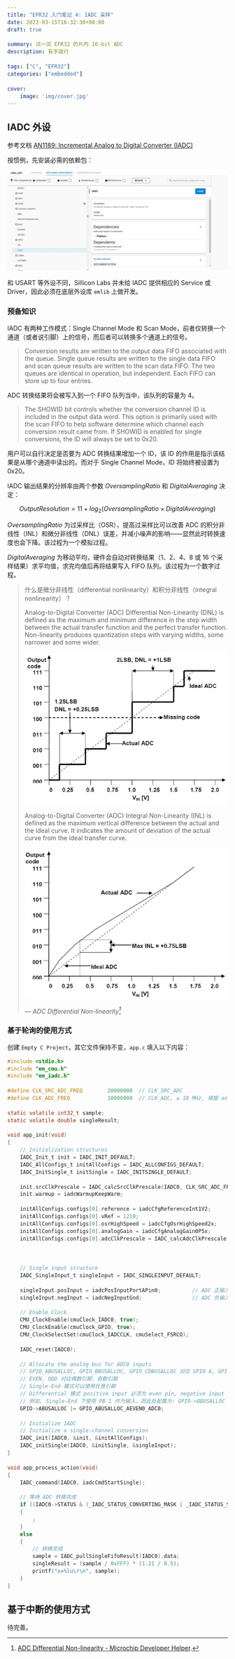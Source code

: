 ```yaml
---
title: "EFR32 入门笔记 4: IADC 采样"
date: 2023-03-15T16:32:30+08:00
draft: true

summary: 试一试 EFR32 的片内 16-bit ADC
description: 有手就行

tags: ["C", "EFR32"]
categories: ["embedded"]

cover:
    image: 'img/cover.jpg'
---
```


## IADC 外设

参考文档 [AN1189: Incremental Analog to Digital Converter (IADC)](https://www.silabs.com/documents/public/application-notes/an1189-efr32-iadc.pdf)

按惯例，先安装必需的依赖包：

![IADC](img/IADC.jpg#center)

和 USART 等外设不同，Sillicon Labs 并未给 IADC 提供相应的 Service 或 Driver，因此必须在底层外设库 `emlib` 上做开发。

### 预备知识

IADC 有两种工作模式：Single Channel Mode 和 Scan Mode，前者仅转换一个通道（或者说引脚）上的信号，而后者可以转换多个通道上的信号。

> Conversion results are written to the output data FIFO associated with the queue. Single queue results are written to the single data FIFO and scan queue results are written to the scan data FIFO. The two queues are identical in operation, but independent. Each FIFO can store up to four entries.

ADC 转换结果将会被写入到一个 FIFO 队列当中，该队列的容量为 4。

> The SHOWID bit controls whether the conversion channel ID is included in the output data word. This option is primarily used with the scan FIFO to help software determine which channel each conversion result came from. If SHOWID is enabled for single conversions, the ID will always be set to 0x20.

用户可以自行决定是否要为 ADC 转换结果增加一个 ID，该 ID 的作用是指示该结果是从哪个通道中读出的。而对于 Single Channel Mode，ID 将始终被设置为 0x20。

IADC 输出结果的分辨率由两个参数 $OversamplingRatio$ 和 $DigitalAveraging$ 决定：

$$
Output Resolution = 11 + log_2(OversamplingRatio \times DigitalAveraging)
$$

$OversamplingRatio$ 为过采样比（OSR），提高过采样比可以改善 ADC 的积分非线性（INL）和微分非线性（DNL）误差，并减小噪声的影响——显然此时转换速度也会下降。该过程为一个模拟过程。

$Digital Averaging$ 为移动平均，硬件会自动对转换结果（1、2、4、8 或 16 个采样结果）求平均值，求完均值后再将结果写入 FIFO 队列。该过程为一个数字过程。

> 什么是微分非线性（differential nonlinearity）和积分非线性（integral nonlinearity）？
>
> Analog-to-Digital Converter (ADC) Differential Non-Linearity (DNL) is defined as the maximum and minimum difference in the step width between the actual transfer function and the perfect transfer function. Non-linearity produces quantization steps with varying widths, some narrower and some wider.
>
> ![ADC DNL](img/ADCDNL.png#center)
>
> Analog-to-Digital Converter (ADC) Integral Non-Linearity (INL) is defined as the maximum vertical difference between the actual and the ideal curve. It indicates the amount of deviation of the actual curve from the ideal transfer curve.
>
> ![ADC INL](img/ADCINL.png#center)
>
> — <cite>ADC Differential Non-linearity[^1]</cite>

[^1]: [ADC Differential Non-linearity - Microchip Developer Helper](https://microchipdeveloper.com/adc:adc-differential-nonlinearity).

### 基于轮询的使用方式

创建 `Empty C Project`，其它文件保持不变，`app.c` 填入以下内容：

```c
#include <stdio.h>
#include "em_cmu.h"
#include "em_iadc.h"

#define CLK_SRC_ADC_FREQ        20000000  // CLK_SRC_ADC
#define CLK_ADC_FREQ            10000000  // CLK_ADC, ≤ 10 MHz, 根据 analog gain 调整

static volatile int32_t sample;
static volatile double singleResult;

void app_init(void)
{
    // Initialization structures
    IADC_Init_t init = IADC_INIT_DEFAULT;
    IADC_AllConfigs_t initAllConfigs = IADC_ALLCONFIGS_DEFAULT;
    IADC_InitSingle_t initSingle = IADC_INITSINGLE_DEFAULT;

    init.srcClkPrescale = IADC_calcSrcClkPrescale(IADC0, CLK_SRC_ADC_FREQ, 0); // 计算 CLK_SRC_ADC 时钟信号的预分频比
    init.warmup = iadcWarmupKeepWarm;

    initAllConfigs.configs[0].reference = iadcCfgReferenceInt1V2;              // 采用内部 1.21V 基准源
    initAllConfigs.configs[0].vRef = 1210;                                     // 基准源电压 毫伏
    initAllConfigs.configs[0].osrHighSpeed = iadcCfgOsrHighSpeed2x;            // 2x 过采样率
    initAllConfigs.configs[0].analogGain = iadcCfgAnalogGain0P5x;              // 0.5x 输入增益
    initAllConfigs.configs[0].adcClkPrescale = IADC_calcAdcClkPrescale(IADC0, CLK_ADC_FREQ,
                                                                       0, iadcCfgModeNormal,
                                                                       init.srcClkPrescale);  // 计算ADC_CLK 时钟信号的预分频比

    // Single input structure
    IADC_SingleInput_t singleInput = IADC_SINGLEINPUT_DEFAULT;

    singleInput.posInput = iadcPosInputPortAPin0;          // ADC 正输入引脚
    singleInput.negInput = iadcNegInputGnd;                // ADC 负输入引脚（单端测量直接接地）

    // Enable Clock
    CMU_ClockEnable(cmuClock_IADC0, true);
    CMU_ClockEnable(cmuClock_GPIO, true);
    CMU_ClockSelectSet(cmuClock_IADCCLK, cmuSelect_FSRCO);

    IADC_reset(IADC0);

    // Allocate the analog bus for ADC0 inputs
    // GPIO_ABUSALLOC, GPIO_BBUSALLOC, GPIO_CDBUSALLOC 对应 GPIO A, GPIO B, GPIO C
    // EVEN, ODD 对应偶数引脚，奇数引脚
    // Single-End 模式可以使用任意引脚
    // Differential 模式 positive input 必须为 even pin, negative input 必须为 odd pin
    // 例如, Single-End 下使用 PB 1 作为输入，则此处配置为: GPIO->BBUSALLOC |= GPIO_BBUSALLOC_BODD0_ADC0
    GPIO->ABUSALLOC |= GPIO_ABUSALLOC_AEVEN0_ADC0;

    // Initialize IADC
    // Initialize a single-channel conversion
    IADC_init(IADC0, &init, &initAllConfigs);
    IADC_initSingle(IADC0, &initSingle, &singleInput);
}

void app_process_action(void)
{
    IADC_command(IADC0, iadcCmdStartSingle);

    // 等待 ADC 转换完成
    if ((IADC0->STATUS & (_IADC_STATUS_CONVERTING_MASK | _IADC_STATUS_SINGLEFIFODV_MASK)) != IADC_STATUS_SINGLEFIFODV)
    {
        ;
    }
    else
    {
        // 转换完成
        sample = IADC_pullSingleFifoResult(IADC0).data;
        singleResult = (sample / 0xFFF) * (1.21 / 0.5);
        printf("x=%lu\r\n", sample);
    }
}

```

## 基于中断的使用方式

待完善。
